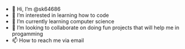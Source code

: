 - 👋 Hi, I’m @sk64686
- 👀 I’m interested in learning how to code
- 🌱 I’m currently learning computer science
- 💞️ I’m looking to collaborate on doing fun projects that will help me in progamming 
- 📫 How to reach me via email

<!---
sk64686/sk64686 is a ✨ special ✨ repository because its `README.md` (this file) appears on your GitHub profile.
You can click the Preview link to take a look at your changes.
--->
